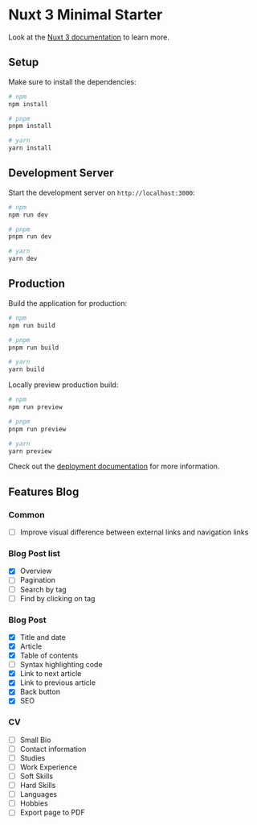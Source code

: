 # Nuxt 3 Minimal Starter

Look at the [Nuxt 3 documentation](https://nuxt.com/docs/getting-started/introduction) to learn more.

## Setup

Make sure to install the dependencies:

```bash
# npm
npm install

# pnpm
pnpm install

# yarn
yarn install
```

## Development Server

Start the development server on `http://localhost:3000`:

```bash
# npm
npm run dev

# pnpm
pnpm run dev

# yarn
yarn dev
```

## Production

Build the application for production:

```bash
# npm
npm run build

# pnpm
pnpm run build

# yarn
yarn build
```

Locally preview production build:

```bash
# npm
npm run preview

# pnpm
pnpm run preview

# yarn
yarn preview
```

Check out the [deployment documentation](https://nuxt.com/docs/getting-started/deployment) for more information.


## Features Blog
### Common
- [ ] Improve visual difference between external links and navigation links

### Blog Post list
- [x] Overview
- [ ] Pagination
- [ ] Search by tag
- [ ] Find by clicking on tag

### Blog Post
- [x] Title and date
- [x] Article
- [x] Table of contents
- [ ] Syntax highlighting code
- [x] Link to next article
- [x] Link to previous article
- [x] Back button
- [x] SEO

### CV
- [ ] Small Bio
- [ ] Contact information
- [ ] Studies
- [ ] Work Experience
- [ ] Soft Skills
- [ ] Hard Skills
- [ ] Languages
- [ ] Hobbies
- [ ] Export page to PDF